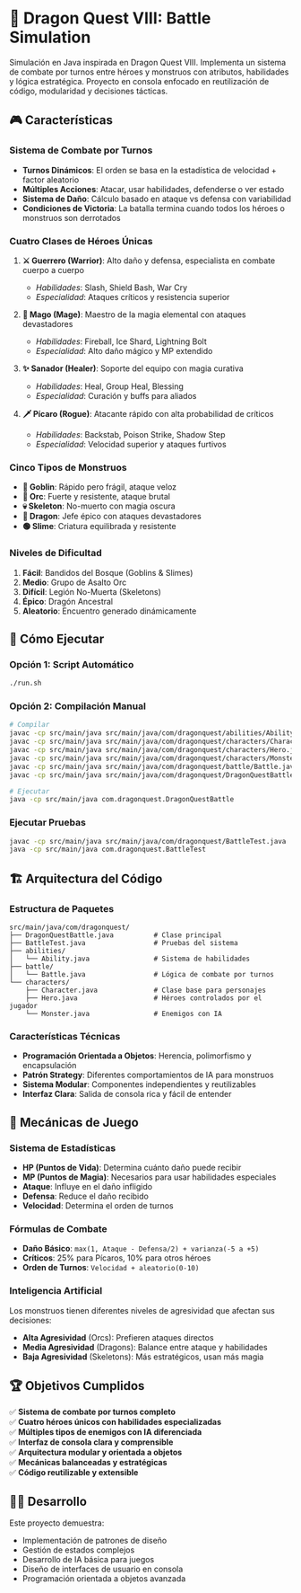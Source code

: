 # 🐉 Dragon Quest VIII: Battle Simulation

Simulación en Java inspirada en Dragon Quest VIII. Implementa un sistema de combate por turnos entre héroes y monstruos con atributos, habilidades y lógica estratégica. Proyecto en consola enfocado en reutilización de código, modularidad y decisiones tácticas.

## 🎮 Características

### Sistema de Combate por Turnos
- **Turnos Dinámicos**: El orden se basa en la estadística de velocidad + factor aleatorio
- **Múltiples Acciones**: Atacar, usar habilidades, defenderse o ver estado
- **Sistema de Daño**: Cálculo basado en ataque vs defensa con variabilidad
- **Condiciones de Victoria**: La batalla termina cuando todos los héroes o monstruos son derrotados

### Cuatro Clases de Héroes Únicas
1. **⚔️ Guerrero (Warrior)**: Alto daño y defensa, especialista en combate cuerpo a cuerpo
   - *Habilidades*: Slash, Shield Bash, War Cry
   - *Especialidad*: Ataques críticos y resistencia superior

2. **🔮 Mago (Mage)**: Maestro de la magia elemental con ataques devastadores
   - *Habilidades*: Fireball, Ice Shard, Lightning Bolt
   - *Especialidad*: Alto daño mágico y MP extendido

3. **✨ Sanador (Healer)**: Soporte del equipo con magia curativa
   - *Habilidades*: Heal, Group Heal, Blessing
   - *Especialidad*: Curación y buffs para aliados

4. **🗡️ Pícaro (Rogue)**: Atacante rápido con alta probabilidad de críticos
   - *Habilidades*: Backstab, Poison Strike, Shadow Step
   - *Especialidad*: Velocidad superior y ataques furtivos

### Cinco Tipos de Monstruos
- **👺 Goblin**: Rápido pero frágil, ataque veloz
- **💪 Orc**: Fuerte y resistente, ataque brutal
- **💀 Skeleton**: No-muerto con magia oscura
- **🐲 Dragon**: Jefe épico con ataques devastadores
- **🟢 Slime**: Criatura equilibrada y resistente

### Niveles de Dificultad
1. **Fácil**: Bandidos del Bosque (Goblins & Slimes)
2. **Medio**: Grupo de Asalto Orc
3. **Difícil**: Legión No-Muerta (Skeletons)
4. **Épico**: Dragón Ancestral
5. **Aleatorio**: Encuentro generado dinámicamente

## 🚀 Cómo Ejecutar

### Opción 1: Script Automático
```bash
./run.sh
```

### Opción 2: Compilación Manual
```bash
# Compilar
javac -cp src/main/java src/main/java/com/dragonquest/abilities/Ability.java
javac -cp src/main/java src/main/java/com/dragonquest/characters/Character.java
javac -cp src/main/java src/main/java/com/dragonquest/characters/Hero.java
javac -cp src/main/java src/main/java/com/dragonquest/characters/Monster.java
javac -cp src/main/java src/main/java/com/dragonquest/battle/Battle.java
javac -cp src/main/java src/main/java/com/dragonquest/DragonQuestBattle.java

# Ejecutar
java -cp src/main/java com.dragonquest.DragonQuestBattle
```

### Ejecutar Pruebas
```bash
javac -cp src/main/java src/main/java/com/dragonquest/BattleTest.java
java -cp src/main/java com.dragonquest.BattleTest
```

## 🏗️ Arquitectura del Código

### Estructura de Paquetes
```
src/main/java/com/dragonquest/
├── DragonQuestBattle.java          # Clase principal
├── BattleTest.java                 # Pruebas del sistema
├── abilities/
│   └── Ability.java                # Sistema de habilidades
├── battle/
│   └── Battle.java                 # Lógica de combate por turnos
└── characters/
    ├── Character.java              # Clase base para personajes
    ├── Hero.java                   # Héroes controlados por el jugador
    └── Monster.java                # Enemigos con IA
```

### Características Técnicas
- **Programación Orientada a Objetos**: Herencia, polimorfismo y encapsulación
- **Patrón Strategy**: Diferentes comportamientos de IA para monstruos
- **Sistema Modular**: Componentes independientes y reutilizables
- **Interfaz Clara**: Salida de consola rica y fácil de entender

## 🎯 Mecánicas de Juego

### Sistema de Estadísticas
- **HP (Puntos de Vida)**: Determina cuánto daño puede recibir
- **MP (Puntos de Magia)**: Necesarios para usar habilidades especiales
- **Ataque**: Influye en el daño infligido
- **Defensa**: Reduce el daño recibido
- **Velocidad**: Determina el orden de turnos

### Fórmulas de Combate
- **Daño Básico**: `max(1, Ataque - Defensa/2) + varianza(-5 a +5)`
- **Críticos**: 25% para Pícaros, 10% para otros héroes
- **Orden de Turnos**: `Velocidad + aleatorio(0-10)`

### Inteligencia Artificial
Los monstruos tienen diferentes niveles de agresividad que afectan sus decisiones:
- **Alta Agresividad** (Orcs): Prefieren ataques directos
- **Media Agresividad** (Dragons): Balance entre ataque y habilidades
- **Baja Agresividad** (Skeletons): Más estratégicos, usan más magia

## 🏆 Objetivos Cumplidos

✅ **Sistema de combate por turnos completo**  
✅ **Cuatro héroes únicos con habilidades especializadas**  
✅ **Múltiples tipos de enemigos con IA diferenciada**  
✅ **Interfaz de consola clara y comprensible**  
✅ **Arquitectura modular y orientada a objetos**  
✅ **Mecánicas balanceadas y estratégicas**  
✅ **Código reutilizable y extensible**

## 👨‍💻 Desarrollo

Este proyecto demuestra:
- Implementación de patrones de diseño
- Gestión de estados complejos
- Desarrollo de IA básica para juegos
- Diseño de interfaces de usuario en consola
- Programación orientada a objetos avanzada
